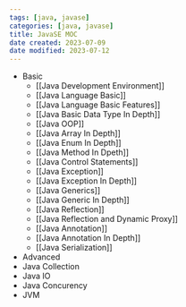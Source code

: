 ```yaml
---
tags: [java, javase]
categories: [java, javase]
title: JavaSE MOC
date created: 2023-07-09
date modified: 2023-07-12
---
```


- Basic
	- [[Java Development Environment]]
	- [[Java Language Basic]]
	- [[Java Language Basic Features]]
	- [[Java Basic Data Type In Depth]]
	- [[Java OOP]]
	- [[Java Array In Depth]]
	- [[Java Enum In Depth]]
	- [[Java Method In Dpeth]]
	- [[Java Control Statements]]
	- [[Java Exception]]
	- [[Java Exception In Depth]]
	- [[Java Generics]]
	- [[Java Generic In Depth]]
	- [[Java Reflection]]
	- [[Java Reflection and Dynamic Proxy]]
	- [[Java Annotation]]
	- [[Java Annotation In Depth]]
	- [[Java Serialization]]
- Advanced
- Java Collection
- Java IO
- Java Concurency
- JVM
